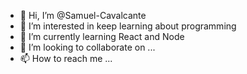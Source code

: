 - 👋 Hi, I’m @Samuel-Cavalcante
- 👀 I’m interested in keep learning about programming
- 🌱 I’m currently learning React and Node
- 💞️ I’m looking to collaborate on ...
- 📫 How to reach me ...

<!---
Samuel-Cavalcante/Samuel-Cavalcante is a ✨ special ✨ repository because its `README.md` (this file) appears on your GitHub profile.
You can click the Preview link to take a look at your changes.
--->

